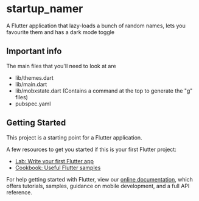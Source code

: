 # startup_namer

A Flutter application that lazy-loads a bunch of random names, lets you favourite them and has a dark mode toggle

## Important info

The main files that you'll need to look at are
- lib/themes.dart
- lib/main.dart
- lib/mobxstate.dart (Contains a command at the top to generate the "g" files)
- pubspec.yaml

## Getting Started

This project is a starting point for a Flutter application.

A few resources to get you started if this is your first Flutter project:

- [Lab: Write your first Flutter app](https://flutter.dev/docs/get-started/codelab)
- [Cookbook: Useful Flutter samples](https://flutter.dev/docs/cookbook)

For help getting started with Flutter, view our
[online documentation](https://flutter.dev/docs), which offers tutorials,
samples, guidance on mobile development, and a full API reference.
